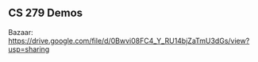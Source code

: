 CS 279 Demos
-------------

Bazaar: https://drive.google.com/file/d/0Bwvi08FC4_Y_RU14bjZaTmU3dGs/view?usp=sharing


